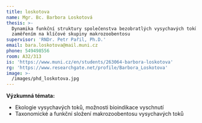 ```yaml
---
title: loskotova
name: Mgr. Bc. Barbora Loskotová
thesis: >-
  Dynamika funkční struktury společenstva bezobratlých vysychavých toků se
  zaměřením na klíčové skupiny makrozoobentosu
supervisor: 'RNDr. Petr Pařil, Ph.D.'
email: bara.loskotova@mail.muni.cz
phone: 549498556
room: A32/313
is: 'https://www.muni.cz/en/students/263064-barbora-loskotova'
rg: 'https://www.researchgate.net/profile/Barbora_Loskotova'
image: >-
  /images/phd_loskotova.jpg
---
```

**Výzkumná témata:**

* Ekologie vysychavých toků, možnosti bioindikace vyschnutí
* Taxonomické a funkční složení makrozoobentosu vysychavých toků
